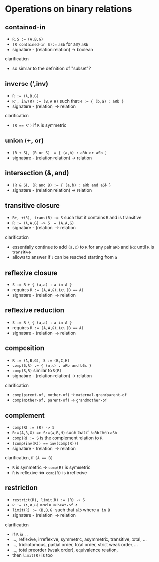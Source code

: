 
<!-- ======================================================================= -->
# Operations on binary relations

<!-- ======================================================================= -->
## contained-in

* `R,S := (A,B,G)`
* `(R contained-in S)` := `aSb` for any `aRb`
* signature - (relation,relation) -> boolean

clarification

* so similar to the definition of "subset"?

<!-- ======================================================================= -->
## inverse (',inv)

* `R := (A,B,G)`
* `R', inv(R) := (B,A,H)` such that `H := { (b,a) : aRb }`
* signature - (relation) -> relation

clarification

* `(R == R')` if `R` is symmetric

<!-- ======================================================================= -->
## union (+, or)

* `(R + S), (R or S) := { (a,b) : aRb or aSb }`
* signature - (relation,relation) -> relation

<!-- ======================================================================= -->
## intersection (&, and)

* `(R & S), (R and B) := { (a,b) : aRb and aSb }`
* signature - (relation,relation) -> relation

<!-- ======================================================================= -->
## transitive closure

* `R+, +(R), trans(R) := S` such that it contains `R` and is transitive
* `R := (A,A,G) -> S := (A,A,G)`
* signature - (relation) -> relation

clarification

* essentially continue to add `(a,c)` to `R`
  for any pair `aRb` and `bRc` until `R` is transitive
* allows to answer if `c` can be reached starting from `a`

<!-- ======================================================================= -->
## reflexive closure

* `S := R + { (a,a) : a in A }`
* requires `R := (A,A,G)`, i.e. `(B == A)`
* signature - (relation) -> relation

<!-- ======================================================================= -->
## reflexive reduction

* `S := R \ { (a,a) : a in A }`
* requires `R := (A,A,G)`, i.e. `(B == A)`
* signature - (relation) -> relation

<!-- ======================================================================= -->
## composition

* `R := (A,B,G), S := (B,C,H)`
* `comp(S,R) := { (a,c) : aRb and bSc }`
* `comp(S,R)` similar to `S(R)`
* signature - (relation,relation) -> relation

clarification

* `comp(parent-of, mother-of)` -> `maternal-grandparent-of`
* `comp(mother-of, parent-of)` -> `grandmother-of`

<!-- ======================================================================= -->
## complement

* `comp(R) := (R) -> S`
* `R:=(A,B,G) => S:=(A,B,H)` such that if `!aRb` then `aSb`
* `comp(R) := S` is the complement relation to `R`
* `(comp(inv(R)) == inv(comp(R)))`
* signature - (relation) -> relation

clarification, if `(A == B)`

* `R` is symmetric => `comp(R)` is symmetric
* `R` is reflexive <=> `comp(R)` is irreflexive

<!-- ======================================================================= -->
## restriction

* `restrict(R), limit(R) := (R) -> S`
* `R := (A,B,G)` and `B subset-of A`
* `limit(R) := (B,B,G)` such that `aRb` where `a in B`
* signature - (relation) -> relation

clarification

* if `R` is ...
* ..., reflexive, irreflexive, symmetric, asymmetric, transitive, total, ...
* ..., trichotomous, partial order, total order, strict weak order, ...
* ..., total preorder (weak order), equivalence relation,
* then `limit(R)` is too
 
